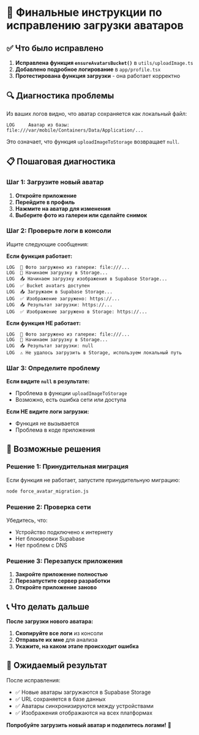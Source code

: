 # 🎯 Финальные инструкции по исправлению загрузки аватаров

## ✅ Что было исправлено

1. **Исправлена функция `ensureAvatarsBucket()`** в `utils/uploadImage.ts`
2. **Добавлено подробное логирование** в `app/profile.tsx`
3. **Протестирована функция загрузки** - она работает корректно

## 🔍 Диагностика проблемы

Из ваших логов видно, что аватар сохраняется как локальный файл:
```
LOG     Аватар из базы: file:///var/mobile/Containers/Data/Application/...
```

Это означает, что функция `uploadImageToStorage` возвращает `null`.

## 📋 Пошаговая диагностика

### Шаг 1: Загрузите новый аватар

1. **Откройте приложение**
2. **Перейдите в профиль**
3. **Нажмите на аватар для изменения**
4. **Выберите фото из галереи или сделайте снимок**

### Шаг 2: Проверьте логи в консоли

Ищите следующие сообщения:

**Если функция работает:**
```
LOG  📸 Фото загружено из галереи: file:///...
LOG  🔄 Начинаем загрузку в Storage...
LOG  📤 Начинаем загрузку изображения в Supabase Storage...
LOG  ✅ Bucket avatars доступен
LOG  📤 Загружаем в Supabase Storage...
LOG  ✅ Изображение загружено: https://...
LOG  📤 Результат загрузки: https://...
LOG  ✅ Изображение загружено в Storage: https://...
```

**Если функция НЕ работает:**
```
LOG  📸 Фото загружено из галереи: file:///...
LOG  🔄 Начинаем загрузку в Storage...
LOG  📤 Результат загрузки: null
LOG  ⚠️ Не удалось загрузить в Storage, используем локальный путь
```

### Шаг 3: Определите проблему

**Если видите `null` в результате:**
- Проблема в функции `uploadImageToStorage`
- Возможно, есть ошибка сети или доступа

**Если НЕ видите логи загрузки:**
- Функция не вызывается
- Проблема в коде приложения

## 🔧 Возможные решения

### Решение 1: Принудительная миграция

Если функция не работает, запустите принудительную миграцию:

```bash
node force_avatar_migration.js
```

### Решение 2: Проверка сети

Убедитесь, что:
- Устройство подключено к интернету
- Нет блокировки Supabase
- Нет проблем с DNS

### Решение 3: Перезапуск приложения

1. **Закройте приложение полностью**
2. **Перезапустите сервер разработки**
3. **Откройте приложение заново**

## 📞 Что делать дальше

**После загрузки нового аватара:**

1. **Скопируйте все логи** из консоли
2. **Отправьте их мне** для анализа
3. **Укажите, на каком этапе происходит ошибка**

## 🎯 Ожидаемый результат

После исправления:
- ✅ Новые аватары загружаются в Supabase Storage
- ✅ URL сохраняется в базе данных
- ✅ Аватары синхронизируются между устройствами
- ✅ Изображения отображаются на всех платформах

**Попробуйте загрузить новый аватар и поделитесь логами!** 🚀 